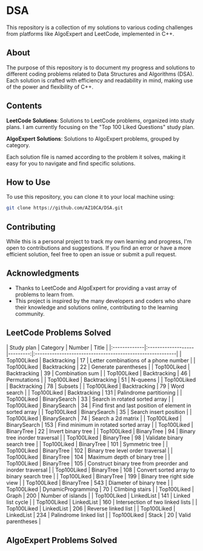 # DSA

This repository is a collection of my solutions to various coding challenges from platforms like AlgoExpert and LeetCode, implemented in C++.

## About

The purpose of this repository is to document my progress and solutions to different coding problems related to Data Structures and Algorithms (DSA). Each solution is crafted with efficiency and readability in mind, making use of the power and flexibility of C++.

## Contents

**LeetCode Solutions**: Solutions to LeetCode problems, organized into study plans. I am currently focusing on the "Top 100 Liked Questions" study plan.

**AlgoExpert Solutions**: Solutions to AlgoExpert problems, grouped by category.

Each solution file is named according to the problem it solves, making it easy for you to navigate and find specific solutions.

## How to Use

To use this repository, you can clone it to your local machine using:

```bash
git clone https://github.com/AZ10CA/DSA.git
```

## Contributing
While this is a personal project to track my own learning and progress, I'm open to contributions and suggestions. If you find an error or have a more efficient solution, feel free to open an issue or submit a pull request.

## Acknowledgments
- Thanks to LeetCode and AlgoExpert for providing a vast array of problems to learn from.
- This project is inspired by the many developers and coders who share their knowledge and solutions online, contributing to the learning community.

## LeetCode Problems Solved

[//]: # (LeetCode start)
| Study plan   | Category           |   Number | Title                                                     |
|:-------------|:-------------------|---------:|:----------------------------------------------------------|
| Top100Liked  | Backtracking       |       17 | Letter combinations of a phone number                     |
| Top100Liked  | Backtracking       |       22 | Generate parentheses                                      |
| Top100Liked  | Backtracking       |       39 | Combination sum                                           |
| Top100Liked  | Backtracking       |       46 | Permutations                                              |
| Top100Liked  | Backtracking       |       51 | N-queens                                                  |
| Top100Liked  | Backtracking       |       78 | Subsets                                                   |
| Top100Liked  | Backtracking       |       79 | Word search                                               |
| Top100Liked  | Backtracking       |      131 | Palindrome partitioning                                   |
| Top100Liked  | BinarySearch       |       33 | Search in rotated sorted array                            |
| Top100Liked  | BinarySearch       |       34 | Find first and last position of element in sorted array   |
| Top100Liked  | BinarySearch       |       35 | Search insert position                                    |
| Top100Liked  | BinarySearch       |       74 | Search a 2d matrix                                        |
| Top100Liked  | BinarySearch       |      153 | Find minimum in rotated sorted array                      |
| Top100Liked  | BinaryTree         |       22 | Invert binary tree                                        |
| Top100Liked  | BinaryTree         |       94 | Binary tree inorder traversal                             |
| Top100Liked  | BinaryTree         |       98 | Validate binary search tree                               |
| Top100Liked  | BinaryTree         |      101 | Symmetric tree                                            |
| Top100Liked  | BinaryTree         |      102 | Binary tree level order traversal                         |
| Top100Liked  | BinaryTree         |      104 | Maximum depth of binary tree                              |
| Top100Liked  | BinaryTree         |      105 | Construct binary tree from preorder and inorder traversal |
| Top100Liked  | BinaryTree         |      108 | Convert sorted array to binary search tree                |
| Top100Liked  | BinaryTree         |      199 | Binary tree right side view                               |
| Top100Liked  | BinaryTree         |      543 | Diameter of binary tree                                   |
| Top100Liked  | DynamicProgramming |       70 | Climbing stairs                                           |
| Top100Liked  | Graph              |      200 | Number of islands                                         |
| Top100Liked  | LinkedList         |      141 | Linked list cycle                                         |
| Top100Liked  | LinkedList         |      160 | Intersection of two linked lists                          |
| Top100Liked  | LinkedList         |      206 | Reverse linked list                                       |
| Top100Liked  | LinkedList         |      234 | Palindrome linked list                                    |
| Top100Liked  | Stack              |       20 | Valid parentheses                                         |

[//]: # (LeetCode end)

## AlgoExpert Problems Solved

